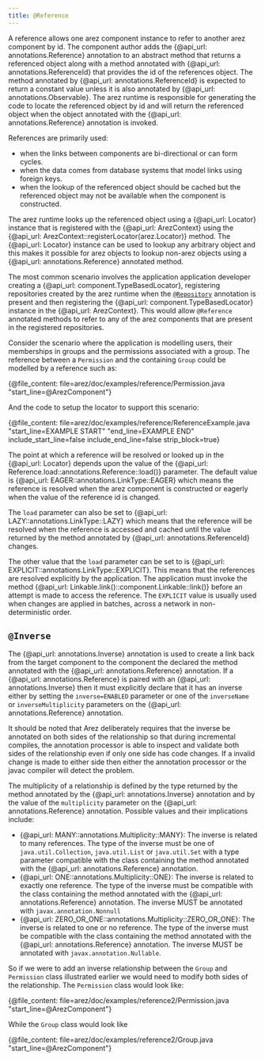 ```yaml
---
title: @Reference
---
```


A reference allows one arez component instance to refer to another arez component by id. The component author
adds the {@api_url: annotations.Reference} annotation to an abstract method that returns a referenced object along
with a method annotated with {@api_url: annotations.ReferenceId} that provides the id of the references object.
The method annotated by {@api_url: annotations.ReferenceId} is expected to return a constant value unless it is
also annotated by {@api_url: annotations.Observable}. The arez runtime is responsible for generating the code to
locate the referenced object by id and will return the referenced object when the object annotated with the
{@api_url: annotations.Reference} annotation is invoked.

References are primarily used:

* when the links between components are bi-directional or can form cycles.
* when the data comes from database systems that model links using foreign keys. 
* when the lookup of the referenced object should be cached but the referenced object may not be available
  when the component is constructed.

The arez runtime looks up the referenced object using a {@api_url: Locator} instance that is registered with the
{@api_url: ArezContext} using the {@api_url: ArezContext::registerLocator(arez.Locator)} method. The
{@api_url: Locator} instance can be used to lookup any arbitrary object and this makes it possible for arez objects
to lookup non-arez objects using a {@api_url: annotations.Reference} annotated method.

The most common scenario involves the application application developer creating a
{@api_url: component.TypeBasedLocator}, registering repositories created by the arez runtime when the
[`@Repository`](repositories.md) annotation is present and then registering the {@api_url: component.TypeBasedLocator}
instance in the {@api_url: ArezContext}. This would allow `@Reference` annotated methods to refer to any of the arez
components that are present in the registered repositories.

Consider the scenario where the application is modelling users, their memberships in groups and the permissions
associated with a group. The reference between a `Permission` and the containing `Group` could be modelled by a
reference such as:

{@file_content: file=arez/doc/examples/reference/Permission.java "start_line=@ArezComponent"}

And the code to setup the locator to support this scenario:

{@file_content: file=arez/doc/examples/reference/ReferenceExample.java "start_line=EXAMPLE START" "end_line=EXAMPLE END" include_start_line=false include_end_line=false strip_block=true}

The point at which a reference will be resolved or looked up in the {@api_url: Locator} depends upon the value
of the {@api_url: Reference.load::annotations.Reference::load()} parameter. The default value is
{@api_url: EAGER::annotations.LinkType::EAGER} which means the reference is resolved when the arez component
is constructed or eagerly when the value of the reference id is changed.

The `load` parameter can also be set to {@api_url: LAZY::annotations.LinkType::LAZY} which means that the
reference will be resolved when the reference is accessed and cached until the value returned by the method
annotated by {@api_url: annotations.ReferenceId} changes.

The other value that the `load` parameter can be set to is {@api_url: EXPLICIT::annotations.LinkType::EXPLICIT}.
This means that the references are resolved explicitly by the application. The application must invoke the method
{@api_url: Linkable.link()::component.Linkable::link()} before an attempt is made to access the reference. The
`EXPLICIT` value is usually used when changes are applied in batches, across a network in non-deterministic order. 

## `@Inverse`

The {@api_url: annotations.Inverse} annotation is used to create a link back from the target component to the
component the declared the method annotated with the {@api_url: annotations.Reference} annotation. If a
{@api_url: annotations.Reference} is paired with an {@api_url: annotations.Inverse} then it must explicitly declare
that it has an inverse either by setting the `inverse=ENABLED` parameter or one of the `inverseName` or
`inverseMultiplicity` parameters on the {@api_url: annotations.Reference} annotation.

It should be noted that Arez deliberately requires that the inverse be annotated on both sides of the relationship
so that during incremental compiles, the annotation processor is able to inspect and validate both sides of the
relationship even if only one side has code changes. If a invalid change is made to either side then either the
annotation processor or the javac compiler will detect the problem.

The multiplicity of a relationship is defined by the type returned by the method annotated by the
{@api_url: annotations.Inverse} annotation and by the value of the `multiplicity` parameter on the
{@api_url: annotations.Reference} annotation. Possible values and their implications include:

* {@api_url: MANY::annotations.Multiplicity::MANY}: The inverse is related to many references. The type of the
  inverse must be one of `java.util.Collection`, `java.util.List` or `java.util.Set` with a type parameter
  compatible with the class containing the method annotated with the {@api_url: annotations.Reference} annotation.
* {@api_url: ONE::annotations.Multiplicity::ONE}: The inverse is related to exactly one reference. The type of
  the inverse must be compatible with the class containing the method annotated with the {@api_url: annotations.Reference}
  annotation. The inverse MUST be annotated with `javax.annotation.Nonnull`
* {@api_url: ZERO_OR_ONE::annotations.Multiplicity::ZERO_OR_ONE}: The inverse is related to one or no reference.
  The type of the inverse must be compatible with the class containing the method annotated with the
  {@api_url: annotations.Reference} annotation. The inverse MUST be annotated with `javax.annotation.Nullable`.

So if we were to add an inverse relationship between the `Group` and `Permission` class illustrated earlier
we would need to modify both sides of the relationship. The `Permission` class would look like: 

{@file_content: file=arez/doc/examples/reference2/Permission.java "start_line=@ArezComponent"}

While the `Group` class would look like

{@file_content: file=arez/doc/examples/reference2/Group.java "start_line=@ArezComponent"}
